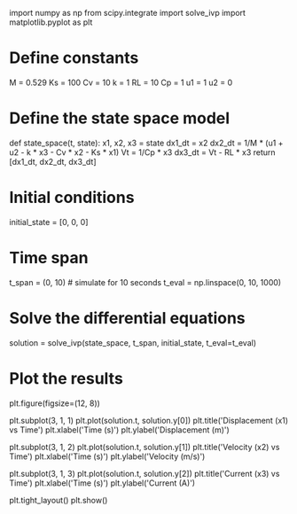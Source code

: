 import numpy as np
from scipy.integrate import solve_ivp
import matplotlib.pyplot as plt

# Define constants
M = 0.529
Ks = 100
Cv = 10
k = 1
RL = 10
Cp = 1
u1 = 1
u2 = 0

# Define the state space model
def state_space(t, state):
    x1, x2, x3 = state
    dx1_dt = x2
    dx2_dt = 1/M * (u1 + u2 - k * x3 - Cv * x2 - Ks * x1)
    Vt = 1/Cp * x3
    dx3_dt = Vt - RL * x3
    return [dx1_dt, dx2_dt, dx3_dt]

# Initial conditions
initial_state = [0, 0, 0]

# Time span
t_span = (0, 10)  # simulate for 10 seconds
t_eval = np.linspace(0, 10, 1000)

# Solve the differential equations
solution = solve_ivp(state_space, t_span, initial_state, t_eval=t_eval)

# Plot the results
plt.figure(figsize=(12, 8))

plt.subplot(3, 1, 1)
plt.plot(solution.t, solution.y[0])
plt.title('Displacement (x1) vs Time')
plt.xlabel('Time (s)')
plt.ylabel('Displacement (m)')

plt.subplot(3, 1, 2)
plt.plot(solution.t, solution.y[1])
plt.title('Velocity (x2) vs Time')
plt.xlabel('Time (s)')
plt.ylabel('Velocity (m/s)')

plt.subplot(3, 1, 3)
plt.plot(solution.t, solution.y[2])
plt.title('Current (x3) vs Time')
plt.xlabel('Time (s)')
plt.ylabel('Current (A)')

plt.tight_layout()
plt.show()
